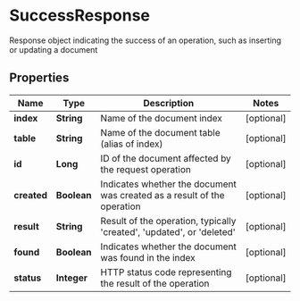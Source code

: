 

# SuccessResponse

Response object indicating the success of an operation, such as inserting or updating a document

## Properties

| Name | Type | Description | Notes |
|------------ | ------------- | ------------- | -------------|
|**index** | **String** | Name of the document index |  [optional] |
|**table** | **String** | Name of the document table (alias of index) |  [optional] |
|**id** | **Long** | ID of the document affected by the request operation |  [optional] |
|**created** | **Boolean** | Indicates whether the document was created as a result of the operation |  [optional] |
|**result** | **String** | Result of the operation, typically &#39;created&#39;, &#39;updated&#39;, or &#39;deleted&#39; |  [optional] |
|**found** | **Boolean** | Indicates whether the document was found in the index |  [optional] |
|**status** | **Integer** | HTTP status code representing the result of the operation |  [optional] |



